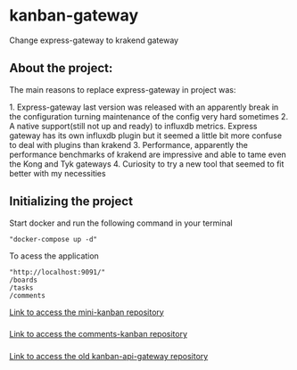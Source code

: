 # kanban-gateway

Change express-gateway to krakend gateway

<h2>About the project:</h2>
<p>The main reasons to replace express-gateway in project was: </p>
  1. Express-gateway last version was released with an apparently break in the configuration turning maintenance of the config very hard sometimes
  2. A native support(still not up and ready) to influxdb metrics. Express gateway has its own influxdb plugin but it seemed a little bit more confuse to deal with plugins than krakend
  3. Performance, apparently the performance benchmarks of krakend are impressive and able to tame even the Kong and Tyk gateways
  4. Curiosity to try a new tool that seemed to fit better with my necessities

<h2>Initializing the project</h2>
<p>Start docker and run the following command in your terminal</p>

```
"docker-compose up -d"
```

<p>To acess the application</p>

```
"http://localhost:9091/"
/boards
/tasks
/comments
```

[Link to access the mini-kanban repository](https://github.com/KevinDaSilvaS/Mini-Kanban "mini-kanban repository")
###
[Link to access the comments-kanban repository](https://github.com/KevinDaSilvaS/comments-kanban "comments-kanban repository")
###
[Link to access the old kanban-api-gateway repository](https://github.com/KevinDaSilvaS/kanban-api-gateway "kanban-api-gateway repository")
